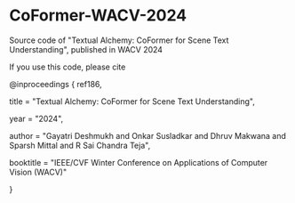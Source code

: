 # CoFormer-WACV-2024
Source code of "Textual Alchemy: CoFormer for Scene Text Understanding", published in WACV 2024

If you use this code, please cite 

@inproceedings { ref186,
	
 title            = "Textual Alchemy: CoFormer for Scene Text Understanding",
	
 year             = "2024",
	
 author           = "Gayatri Deshmukh and Onkar Susladkar and Dhruv Makwana and Sparsh Mittal and R Sai Chandra Teja",
 
booktitle        = "IEEE/CVF Winter Conference on Applications of Computer Vision (WACV)"

}
